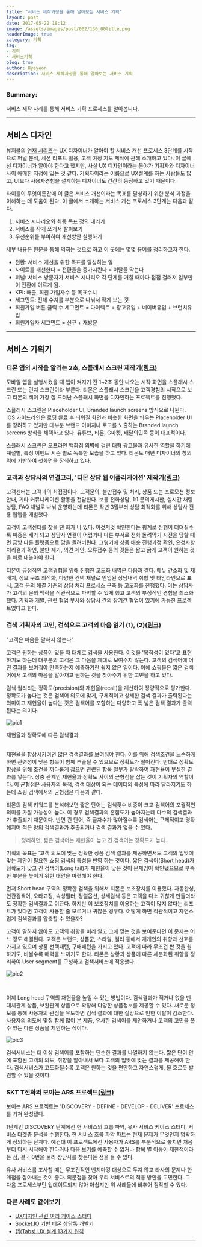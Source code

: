 ```yaml
---
title: "서비스 제작과정을 통해 알아보는 서비스 기획"
layout: post
date: 2017-05-22 18:12
image: /assets/images/post/002/136_00title.png
headerImage: true
category: 기획
tag:
- 기획
- 서비스기획
blog: true
author: Hyeyeon
description: 서비스 제작과정을 통해 알아보는 서비스 기획
---
```


### Summary:

서비스 제작 사례를 통해 서비스 기획 프로세스를 알아봅니다.

---

## 서비스 디자인

뷰저블의 [연재 시리즈](https://brunch.co.kr/@beusable/30)는 UX 디자이너가 알아야 할 서비스 개선 프로세스 3단계를 시작으로 퍼널 분석, 세션 리포트 활용, 고객 여정 지도 제작에 관해 소개하고 있다. 이 글에선 디자이너가 알아야 한다고 했지만, 사실 UX 디자인이라는 분야가 기획자와 디자이너 사이 애매한 지점에 있는 것 같다. 기획자이라는 이름으로 UX설계를 하는 사람들도 많고, UI보다 사용자경험을 설계하는 디자이너도 간간히 등장하고 있기 때문이다.

타이틀이 무엇이든간에 이 글은 서비스 개선이라는 목표를 달성하기 위한 분석 과정을 이해하는 데 도움이 된다. 이 글에서 소개하는 서비스 개선 프로세스 3단계는 다음과 같다.

1. 서비스 시나리오와 최종 목표 정의 내리기
2. 서비스를 작게 쪼개서 살펴보기
3. 우선순위를 부여하여 개선방안 실행하기

세부 내용은 원문을 통해 익히는 것으로 하고 이 곳에는 몇몇 용어를 정리하고자 한다.

* 전환: 서비스 개선을 위한 목표를 달성하는 일
* 사이트를 개선한다 = 전환율을 증가시킨다 = 이탈율 막는다
* 퍼널: 서비스 방문자가 서비스 시나리오 각 단계를 거칠 때마다 점점 걸러져 일부만이 전환에 이르게 됨.
* KPI: 매출, 회원 가입자수 등 목표수치
* 세그먼트: 전체 수치를 부분으로 나눠서 작게 보는 것
* 회원가입 버튼 클릭 수 세그먼트 = 다이렉트 + 광고유입 + 네이버유입 + 브런치유입
* 회원가입자 세그먼트 =  신규 + 재방문

---

## 서비스 기획기

### 티몬 앱의 시작을 알리는 2초, 스플래시 스크린 제작기[(링크)](http://tmondev.blog.me/220992527657)

모바일 앱을 실행시켰을 때 앱이 켜지기 전 1~2초 동안 나오는 시작 화면을 스플래시 스크린 또는 런치 스크린이라 부른다. 티몬은 스플래시 스크린을 고객경험의 시작으로 보고 티몬의 색이 가장 잘 드러난 스플래시 화면을 디자인하는 프로젝트를 진행했다.

스플래시 스크린은 Placeholder UI, Branded launch screens 방식으로 나뉜다. iOS 가이드라인은 로딩 완료 후 띄워질 화면과 비슷한 화면을 띄우는 Placeholder UI를 장려하고 있지만 대부분 브랜드 이미지나 로고를 노출하는 Branded launch screens 방식을 채택하고 있다. 유튜브, 티몬, G마켓, 배달의민족 등이 대표적이다.

스플래시 스크린은 오프라인 백화점 외벽에 걸린 대형 광고물과 유사한 역할을 하기에 계절별, 특정 이벤트 시즌 별로 독특한 모습을 하고 있다. 티몬도 매년 디자이너의 창의력에 기반하여 첫화면을 장식하고 있다.


### 고객과 상담사의 연결고리, '티몬 상담 웹 어플리케이션' 제작기[(링크)](http://tmondev.blog.me/220990918714)

고객센터는 고객과의 최접점이다. 고객문의, 불만접수 및 처리, 상품 또는 프로모션 정보 안내, 기타 커뮤니케이션 활동을 전담한다. 보통 전화상담, 1:1 문의게시판, 실시간 채팅상담, FAQ 채널로 나눠 운영하는데 티몬은 작년 3월부터 상담 최적화를 위해 상담사 전용 웹앱을 개발했다.

고객이 고객센터를 찾을 땐 화가 나 있다. 이것저것 확인한다는 핑계로 진행이 더뎌질수록 짜증은 배가 되고 상담사 연결이 어렵거나 다른 부서로 전화 돌려막기 시전을 당할 때면 금방 다른 플랫폼으로 맘을 돌려버린다. 그렇기에 상품 배송 진행과정 확인, 요청사항 처리결과 확인, 불만 제기, 의견 제안, 오류접수 등의 것들은 짧고 굵게 고객이 원하는 것을 바로 내놓아야 한다.

티몬이 긍정적인 고객경험을 위해 진행한 고도화 내역은 다음과 같다. 메뉴 간소화 및 재배치, 정보 구조 최적화, 다양한 컨택 채널로 인입된 상담내역 취합 및 타임라인으로 표시, 고객 문의 해결 기준의 상담 처리 프로세스 구축 등 고도화를 진행했다. 이는 상담사가 고객의 문의 맥락을 직관적으로 파악할 수 있게 했고 고객의 부정적인 경험을 최소화했다. 기획과 개발, 관련 협업 부사와 상담사 간의 장기간 협업이 있기에 가능한 프로젝트였다고 한다.

### 검색 기획자의 고민, 검색으로 고객의 마음 읽기 (1), (2)[(링크)](http://tmondev.blog.me/220957031204)

"고객은 마음을 말하지 않는다"

고객은 원하는 상품이 있을 때 대체로 검색을 사용한다. 이것을 '목적성이 있다'고 표현하기도 하는데 대부분의 고객은 그 마음을 제대로 보여주지 않는다. 고객의 검색어에 어떤 결과를 보여줘야 만족하는지 예측하기란 쉽지 않은 일이다. 이에 쇼핑몰은 짧은 검색어에서 고객의 마음을 알아채고 원하는 것을 찾아주기 위한 고민을 하고 있다.

검색 퀄리티는 정확도(precision)와 재현율(recall)을 계산하여 정량적으로 평가한다. 정확도가 높다는 것은 검색어 의도에 맞게, 구체적이고 상세한 검색 결과가 출력된다는 의미이고 재현율이 높다는 것은 검색어를 포함하는 다양하고 폭 넓은 검색 결과가 출력된다는 의미다.

![pic1](http://postfiles15.naver.net/MjAxNzAzMDlfOTMg/MDAxNDg5MDMxMzMyMzAx.9LrXdC4mf77Ia-DwXzyq_79CMJLmQO8cF0zfGRivCy0g.it38xy545b7qRkvddaqW8vwiomcxfXCdWzAqyxy6c7Ig.PNG.tmondev/2_1.PNG?type=w773)
<figcaption class="caption">재현율과 정확도에 따른 검색결과</figcaption>
<br>

재현율을 향상시키려면 많은 검색결과를 보여줘야 한다. 이를 위해 검색조건을 느슨하게 하면 관련성이 낮은 항목이 함꼐 추출될 수 있으므로 정확도가 떨어진다. 반대로 정확도 향상을 위해 조건을 까다롭게 잡으면 관련된 항목 일부가 탈락하여 재현율이 부실한 결과를 낳는다. 상충 관계인 재현율과 정확도 사이의 균형점을 잡는 것이 기획자의 역할이다. 이 균형점은 사용자의 목적, 검색 대상이 되는 데이터의 특성에 따라 달라지기도 하는데 쇼핑 검색에서의 균형점은 다음과 같다.

티몬의 검색 키워드를 분석해보면 짧은 단어는 검색횟수 비중이 크고 검색어의 포괄적인 의미를 가질 가능성이 높다. 이 경우 검색결과의 혼잡도가 높아지는데 다수의 검색결과가 추출되기 때문이다. 반면 긴 단어, 즉 글자수가 많아질수록 검색어는 구체적이고 명확해지며 적은 양의 검색결과가 추출되거나 검색 결과가 없을 수 있다.

> 정리하면, 짧은 검색어는 재현율이 높고 긴 검색어는 정확도가 높다.

기획의 목표는 '고객 의도에 맞는 정확한 상품 검색 결과를 제공하면서도 고객의 입맛에 맞는 제안이 필요한 쇼핑 검색의 특성을 반영'하는 것이다. 짧은 검색어(Short head)가 정확도가 낮고 긴 검색어(Long tail)가 재현율이 낮은 것이 문제임이 확인됐으므로 부족한 부분을 높이기 위한 대안을 마련해야 한다.

먼저 Short head 구역의 정확한 검색을 위해서 티몬은 보조장치를 이용했다. 자동완성, 연관검색어, 오타교정, 속성필터, 정렬옵션, 상세검색 등은 고객을 다소 귀찮게 만들더라도 정확한 검색결과로 이끈다. 하지만 이 보조장치를 이용하는 고객이 많지 않다는 리포트가 있다면 고객이 사용할 줄 모르거나 귀찮은 경우다. 어떻게 하면 직관적이고 자연스럽게 검색결과를 압축할 수 있을까?

고객이 말하지 않아도 고객의 취향을 미리 알고 그에 맞는 것을 보여준다면 이 문제는 어느 정도 해결된다. 고객은 브랜드, 상품군, 스타일, 컬러 등에서 개개인의 취향과 선호를 가지고 있으며 상품 선택패턴, 구매패턴을 가지고 있다. 고객에 따라 무조건 싼 것을 원하기도, 비쌀수록 매력을 느끼기도 한다. 티몬은 상황과 상품에 따른 세분화된 취향을 정리하여 User segment를 구성하고 검색서비스에 적용했다.

![pic2](http://postfiles9.naver.net/MjAxNzAzMjNfMjkx/MDAxNDkwMjUxMDMwNTk5.LglfensmHg2aR2uhXga9A1KYEfHpEjVQvR0DPrhS1-Ug.R8rnGQjCf5xwEHK7-WHier79HcMw7nNA9_Q8THbUo_wg.PNG.tmondev/3_1.png?type=w773)

<br>

이제 Long head 구역의 재현율을 높일 수 있는 방법이다. 검색결과가 적거나 없을 땐 대체관계 상품, 보완관계 상품으로 확장해 다양한 상품정보를 제공할 수 있다. 새로운 정보를 통해 사용자의 관심을 유도하면 검색 결과에 대한 실망으로 인한 이탈이 감소한다. 사용자의 의도에 맞춰 함께 많이 본 제품, 유사한 검색어를 제안하거나 고객의 고민을 풀 수 있는 다른 상품을 제안하는 식이다.

![pic3](http://postfiles7.naver.net/MjAxNzAzMjNfMTE2/MDAxNDkwMjU4MDM5MDcy.9ef89QZuxmJtzIpvT65rSqtvGBG4tMpiqGZuYaF2o7Qg.zAvtNR6X9z1EnOalmppEPRYCOGsdNDz67o73W8pwD4Eg.PNG.tmondev/10.png?type=w773)
<br>

검색서비스는 더 이상 검색어를 포함하는 단순한 결과를 나열하지 않는다. 짧은 단어 안에 포함된 고객의 의도, 취향을 알아내서 보다 고객의 입맛에 맞는 결과를 제공해야 한다. 검색서비스가 고도화될수록 고객은 원하는 것을 편안하고 자연스럽게, 물 흐르듯 발견할 수 있을 것이다.

### SKT T전화의 보이는 ARS 프로젝트[(링크)](https://brunch.co.kr/@amyyoungah/9)

보이는 ARS 프로젝트는 'DISCOVERY - DEFINE - DEVELOP - DELIVER' 프로세스를 거쳐 완성됐다.

1단계인 DISCOVERY 단계에선 현 서비스의 흐름 파악, 유사 서비스 케이스 스터디, 서비스 타겟층 분석을 수행한다. 현 서비스 흐름 파악 파트는 현재 문제가 무엇인지 명확하게 정의하는 단계다. 예컨대 이 프로젝트에선 사용자가 ARS를 부분적으로 놓치면 처음부터 다시 시작해야 한다거나 다음 보기를 예측할 수 없거나 항목 별 이동이 제한적이라는 점, 결국 0번을 눌러 상담사를 찾는다는 점을 들 수 있다.

유사 서비스를 조사할 때는 무조건적인 벤치마킹 대상으로 두지 않고 타사의 문제나 한계점을 잡아내는 것이 좋다. 의문점을 찾아 우리 서비스로의 적용 방안을 고민한다. 그 다음 프로세스부턴 업데이트되지 않아 아쉽지만 위 사례들에 비추어 짐작할 수 있다.

### 다른 사례도 같이보기

* [UX디자인 관련 여러 케이스 스터디](https://www.casestudy.club/category/experience)
* [Socket.IO 기반 티몬 상담톡 개발기](http://tmondev.blog.me/220982377777)
* [탭(Tabs) UX 설계 13가지 원칙](https://brunch.co.kr/@ebprux/126)

---

